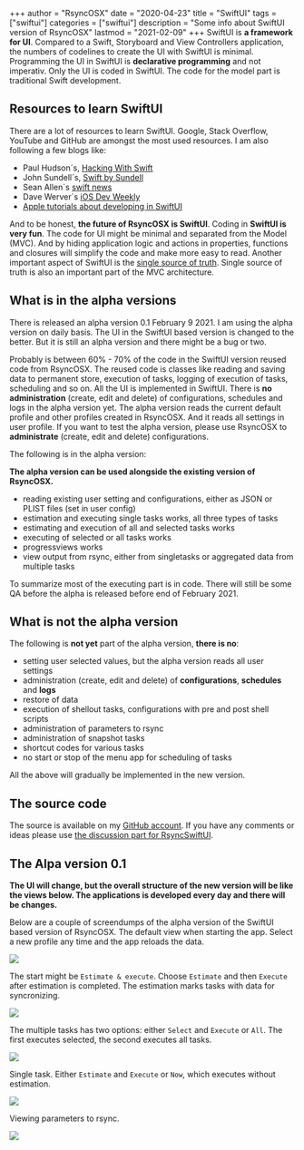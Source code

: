 +++
author = "RsyncOSX"
date = "2020-04-23"
title =  "SwiftUI"
tags = ["swiftui"]
categories = ["swiftui"]
description = "Some info about SwiftUI version of RsyncOSX"
lastmod = "2021-02-09"
+++
SwiftUI is **a framework for UI**. Compared to a Swift, Storyboard and View Controllers application, the numbers of codelines to create the UI with SwiftUI is minimal. Programming the UI in SwiftUI is **declarative programming** and not imperativ. Only the UI is coded in SwiftUI. The code for the model part is traditional Swift development.

## Resources to learn SwiftUI

There are a lot of resources to learn SwiftUI. Google, Stack Overflow, YouTube and GitHub are amongst the most used resources. I am also following a few blogs like:

- Paul Hudson´s, [Hacking With Swift](https://www.hackingwithswift.com/)
- John Sundell´s, [Swift by Sundell](https://swiftbysundell.com/)
- Sean Allen´s [swift news](https://github.com/SAllen0400/swift-news)
- Dave Werver´s [iOS Dev Weekly](https://iosdevweekly.com/)
- [Apple tutorials about developing in SwiftUI](https://developer.apple.com/tutorials/app-dev-training)

And to be honest, **the future of RsyncOSX is SwiftUI**. Coding in **SwiftUI is very fun**. The code for UI might be minimal and separated from the Model (MVC). And by hiding application logic and actions in properties, functions and closures will simplify the code and make more easy to read. Another important aspect of SwiftUI is the [single source of truth](https://developer.apple.com/documentation/swiftui/managing-user-interface-state). Single source of truth is also an important part of the MVC architecture.

## What is in the alpha versions

There is released an alpha version 0.1 February 9 2021. I am using the alpha version on daily basis. The UI in the SwiftUI based version is changed to the better. But it is still an alpha version and there might be a bug or two.

Probably is between 60% - 70% of the code in the SwiftUI version reused code from RsyncOSX. The reused code is classes like reading and saving data to permanent store, execution of tasks, logging of execution of tasks, scheduling and so on. All the UI is implemented in SwiftUI. There is **no administration** (create, edit and delete) of configurations, schedules and logs in the alpha version yet. The alpha version reads the current default profile and other profiles created in RsyncOSX. And it reads all settings in user profile. If you want to test the alpha version, please use RsyncOSX to **administrate** (create, edit and delete) configurations.

The following is in the alpha version:

**The alpha version can be used alongside the existing version of RsyncOSX.**

- reading existing user setting and configurations, either as JSON or PLIST files (set in user config)
- estimation and executing single tasks works, all three types of tasks
- estimating and execution of all and selected tasks works
- executing of selected or all tasks works
- progressviews works
- view output from rsync, either from singletasks or aggregated data from multiple tasks

To summarize most of the executing part is in code. There will still be some QA before the alpha is released before end of February 2021.

## What is not the alpha version

The following is **not yet** part of the alpha version, **there is no**:

- setting user selected values, but the alpha version reads all user settings
- administration (create, edit and delete) of **configurations**, **schedules** and **logs**
- restore of data
- execution of shellout tasks, configurations with pre and post shell scripts
- administration of parameters to rsync
- administration of snapshot tasks
- shortcut codes for various tasks
- no start or stop of the menu app for scheduling of tasks

All the above will gradually be implemented in the new version.

## The source code

The source is available on my [GitHub account](https://github.com/rsyncOSX/RsyncSwiftUI). If you have any comments or ideas please use [the discussion part for RsyncSwiftUI](https://github.com/rsyncOSX/RsyncSwiftUI/discussions).

## The Alpa version 0.1

**The UI will change, but the overall structure of the new version will be like the views below. The applications is developed every day and there will be changes.**

Below are a couple of screendumps of the alpha version of the SwiftUI based version of RsyncOSX. The default view when starting the app. Select a new profile any time and the app reloads the data.

![](/images/RsyncOSX/master/swiftui/start.png)

The start might be `Estimate & execute`. Choose `Estimate` and then `Execute` after estimation is completed. The estimation marks tasks with data for syncronizing.

![](/images/RsyncOSX/master/swiftui/estimate.png)

The multiple tasks has two options: either `Select` and `Execute` or `All`. The first executes selected, the second executes all tasks.

![](/images/RsyncOSX/master/swiftui/multiple.png)

Single task. Either `Estimate` and `Execute` or `Now`, which executes without estimation.

![](/images/RsyncOSX/master/swiftui/single.png)

Viewing parameters to rsync.

![](/images/RsyncOSX/master/swiftui/rsync.png)
